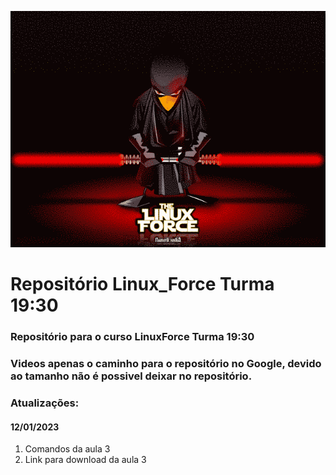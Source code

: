 <div align="center">

![](https://github.com/jeancarloviana/curso_linux_force_git/blob/master/imagens/linux_force_capa.png?raw=true)

</div> 

# Repositório Linux_Force Turma 19:30


### Repositório para o curso LinuxForce Turma 19:30

### Videos apenas o caminho para o repositório no Google, devido ao tamanho não é possivel deixar no repositório.

### Atualizações:

#### 12/01/2023

1. Comandos da aula 3
2. Link para download da aula 3